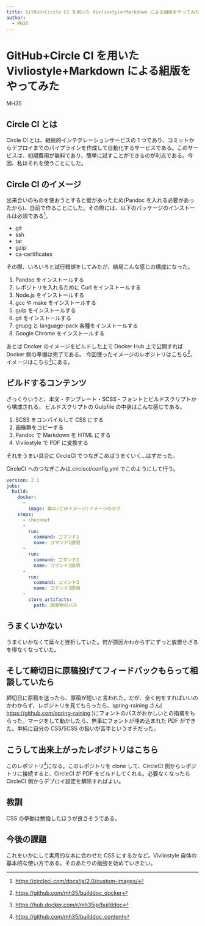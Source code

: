 ```yaml
---
title: GitHub+Circle CI を用いた Vivliostyle+Markdown による組版をやってみた
author:
  - MH35
---
```


# GitHub+Circle CI を用いた Vivliostyle+Markdown による組版をやってみた

<div class="draft-author">
MH35
</div>

## Circle CI とは

Circle CI とは、継続的インテグレーションサービスの 1 つであり、コミットからデプロイまでのパイプラインを作成して自動化するサービスである。このサービスは、初期費用が無料であり、簡単に試すことができるのが利点である。今回、私はそれを使うことにした。

## Circle CI のイメージ

出来合いのものを使おうとすると壁があったため(Pandoc を入れる必要があったから)、自前で作ることにした。その際には、以下のパッケージのインストールは必須である[^1]。

[^1]: https://circleci.com/docs/ja/2.0/custom-images/

- git
- ssh
- tar
- gzip
- ca-certificates

その際、いろいろと試行錯誤をしてみたが、結局こんな感じの構成になった。

1. Pandoc をインストールする
2. レポジトリを入れるために Curl をインストールする
3. Node.js をインストールする
4. gcc や make をインストールする
5. gulp をインストールする
6. git をインストールする
7. gnupg と language-pack 各種をインストールする
8. Google Chrome をインストールする

あとは Docker のイメージをビルドした上で Docker Hub 上で公開すれば Docker 側の準備は完了である。
今回使ったイメージのレポジトリはこちら[^2]、イメージはこちら[^3]にある。

[^2]: https://github.com/mh35/builddoc_docker
[^3]: https://hub.docker.com/r/mh35jp/builddoc

## ビルドするコンテンツ

ざっくりいうと、本文・テンプレート・SCSS・フォントとビルドスクリプトから構成される。
ビルドスクリプトの Gulpfile の中身はこんな感じである。

1. SCSS をコンパイルして CSS にする
2. 画像群をコピーする
3. Pandoc で Markdown を HTML にする
4. Vivliostyle で PDF に変換する

それをうまい具合に CircleCI でつなぎこめばうまくいく…はずだった。

CircleCI へのつなぎこみは.circleci/config.yml でこのようにして行う。

```yaml
version: 2.1
jobs:
  build:
    docker:
      -
        image: 誰の/どのイメージ:イメージのタグ
    steps:
      - checkout
      -
        run:
          command: コマンド1
          name: コマンド1説明
      -
        run:
          command: コマンド2
          name: コマンド2説明
      -
        run:
          command: コマンド3
          name: コマンド3説明
      -
        store_artifacts:
          path: 成果物のパス
```

## うまくいかない

うまくいかなくて延々と挫折していた。何が原因かわからずにずっと放置せざるを得なくなっていた。

## そして締切日に原稿投げてフィードバックもらって相談していたら

締切日に原稿を送ったら、原稿が短いと言われた。だが、全く何をすればいいのかわからず、レポジトリを見てもらったら、spring-raining さん( https://github.com/spring-raining )にフォントのパスがおかしいとの指摘をもらった。マージをして動かしたら、無事にフォントが埋め込まれた PDF ができた。単純に自分の CSS/SCSS の扱いが苦手というオチだった。

## こうして出来上がったレポジトリはこちら

このレポジトリ[^4]になる。このレポジトリを clone して、CircleCI 側からレポジトリに接続すると、CircleCI が PDF をビルドしてくれる。必要なくなったら CircleCI 側からデプロイ設定を解除すればよい。

[^4]: https://github.com/mh35/builddoc_content

## 教訓

CSS の挙動は勉強したほうが良さそうである。

## 今後の課題

これをいかにして実用的な本に合わせた CSS にするかなど。Vivliostyle 自体の基本的な使い方である。そのあたりの勉強を始めていきたい。

